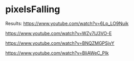 # pixelsFalling

Results:
https://www.youtube.com/watch?v=6Lp_LO9Nuik

https://www.youtube.com/watch?v=WZy7lJ3VO-E

https://www.youtube.com/watch?v=BNQZMGPSjvY

https://www.youtube.com/watch?v=BliAWeC_PIk
